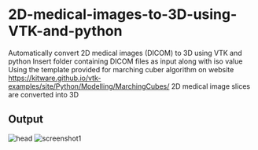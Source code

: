 # 2D-medical-images-to-3D-using-VTK-and-python
Automatically convert 2D medical images (DICOM) to 3D using VTK and python
Insert folder containing DICOM files as input along with iso value
Using the template provided for marching cuber algorithm on website
https://kitware.github.io/vtk-examples/site/Python/Modelling/MarchingCubes/
2D medical image slices are converted into 3D
## Output
![head](https://user-images.githubusercontent.com/85213549/187412509-420a38bb-8fe9-472a-8ef1-36de57516859.png)
![screenshot1](https://user-images.githubusercontent.com/85213549/187412741-a31fdddc-30f9-4a23-bc6b-2e68bf3cb801.png)
